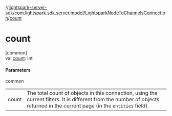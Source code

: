 //[lightspark-server-sdk](../../../index.md)/[com.lightspark.sdk.server.model](../index.md)/[LightsparkNodeToChannelsConnection](index.md)/[count](count.md)

# count

[common]\
val [count](count.md): Int

#### Parameters

common

| | |
|---|---|
| count | The total count of objects in this connection, using the current filters. It is different from the number of objects returned in the current page (in the `entities` field). |

